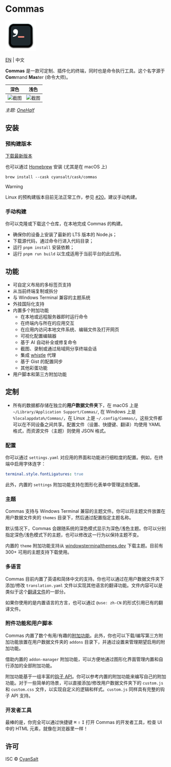 # Commas

<img src="https://raw.githubusercontent.com/CyanSalt/commas/master/resources/images/icon.png" width="96">

[EN](../README.md) | 中文

**Commas** 是一款可定制、插件化的终端，同时也是命令执行工具。这个名字源于 **Com**mand **Mas**ter (命令大师)。

| 深色 | 浅色 |
| --- | --- |
| ![截图](https://github.com/user-attachments/assets/0a478846-7079-46aa-9e2d-341e2de97dcc) | ![截图](https://github.com/user-attachments/assets/56ccb758-0433-4295-af77-980d91642f24) |

*主题: [OneHalf](https://github.com/sonph/onehalf)*

## 安装

### 预构建版本

[下载最新版本](https://github.com/CyanSalt/commas/releases)

也可以通过 [Homebrew](https://brew.sh/) 安装 (尤其是在 macOS 上)

```shell
brew install --cask cyansalt/cask/commas
```

> [!WARNING]
> Linux 的预构建版本目前无法正常工作，参见 [#20](https://github.com/CyanSalt/commas/issues/20)。建议手动构建。

### 手动构建

你可以克隆或下载这个仓库，在本地完成 Commas 的构建。
  - 确保你的设备上安装了最新的 LTS 版本的 Node.js；
  - 下载源代码，通过命令行进入代码目录；
  - 运行 `pnpm install` 安装依赖；
  - 运行 `pnpm run build` 以生成适用于当前平台的此应用。

## 功能

- 可自定义布局的多标签页支持
- 从当前终端复制或拆分
- 与 Windows Terminal 兼容的主题系统
- 外挂国际化支持
- 内置多个附加功能
  - 在本地或远程服务器即时运行命令
  - 在终端内与所在的应用交互
  - 在应用内访问本地文件系统、编辑文件及打开网页
  - 可视化配置编辑器
  - 基于 AI 自动补全或修复命令
  - 截图、录制或通过局域网分享终端会话
  - 集成 [whistle](https://github.com/avwo/whistle) 代理
  - 基于 Gist 的配置同步
  - 其他彩蛋功能
- 用户脚本和第三方附加功能

## 定制

- 所有的数据都存储在独立的**用户数据文件夹**下，在 macOS 上是 `~/Library/Application Support/Commas/`, 在 Windows 上是 `%localappdata%/Commas/`，在 Linux 上是 `~/.config/Commas/`。这些文件都可以在不同设备之间共享。配置文件（设置、快捷键、翻译）均使用 YAML 格式，而资源文件（主题）则使用 JSON 格式。

### 配置

你可以通过 `settings.yaml` 对应用的界面和功能进行细粒度的配置。例如，在终端中启用字体连字：

```yaml
terminal.style.fontLigatures: true
```

此外，内置的 `settings` 附加功能支持在图形化表单中管理这些配置。

### 主题

Commas 支持与 Windows Terminal 兼容的主题文件。你可以将主题文件放置在用户数据文件夹的 `themes` 目录下，然后通过配置指定主题名称。

默认情况下，Commas 会跟随系统的深色模式显示为深色/浅色主题。你可以分别指定深色/浅色模式下的主题，也可以修改这一行为以保持主题不变。

内置的 `theme` 附加功能支持从 [windowsterminalthemes.dev](https://windowsterminalthemes.dev) 下载主题。目前有 300+ 可用的主题支持下载使用。

### 多语言

Commas 目前内置了英语和简体中文的支持。你也可以通过在用户数据文件夹下添加/修改 `translation.yaml` 文件以实现其他语言的翻译功能。文件内容可以是类似于这个[翻译文件](https://github.com/CyanSalt/commas/blob/master/resources/locales/zh-CN.json)的一部分。

如果你使用的是内置语言的方言，也可以通过 `@use: zh-CN` 的形式引用已有的翻译文件。

### 附件功能和用户脚本

Commas 内置了数个有用/有趣的[附加功能](https://github.com/CyanSalt/commas/tree/master/addons)。此外，你也可以下载/编写第三方附加功能放置在用户数据文件夹的 `addons` 目录下，并通过设置来管理期望启用的附加功能。

借助内置的 `addon-manager` 附加功能，可以方便地通过图形化界面管理内置和自行添加的全部附加功能。

附加功能基于一组丰富的[钩子 API](https://github.com/CyanSalt/commas/tree/master/api)。你可以参考内置的附加功能来编写自己的附加功能。对于一些简单的场景，可以直接添加/修改用户数据文件夹下的 `custom.js` 和 `custom.css` 文件，以实现自定义的逻辑和样式。`custom.js` 同样具有完整的钩子 API 支持。

### 开发者工具

最棒的是，你完全可以通过快捷键 <kbd>⌘</kbd> <kbd>⇧</kbd> <kbd>I</kbd> 打开 Commas 的开发者工具，检查 UI 中的 HTML 元素，就像在浏览器里一样！

## 许可

ISC &copy; [CyanSalt](https://github.com/CyanSalt)
